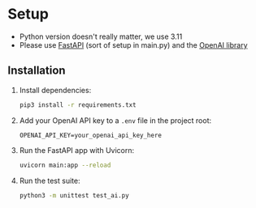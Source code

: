 # Setup

* Python version doesn't really matter, we use 3.11
* Please use [FastAPI](https://fastapi.tiangolo.com/) (sort of setup in main.py) and the [OpenAI library](https://github.com/openai/openai-python)

## Installation

1. Install dependencies:
   ```bash
   pip3 install -r requirements.txt
   ```

2. Add your OpenAI API key to a `.env` file in the project root:
   ```env
   OPENAI_API_KEY=your_openai_api_key_here
   ```

3. Run the FastAPI app with Uvicorn:
   ```bash
   uvicorn main:app --reload
   ```

4. Run the test suite:
   ```bash
   python3 -m unittest test_ai.py
   ``` 